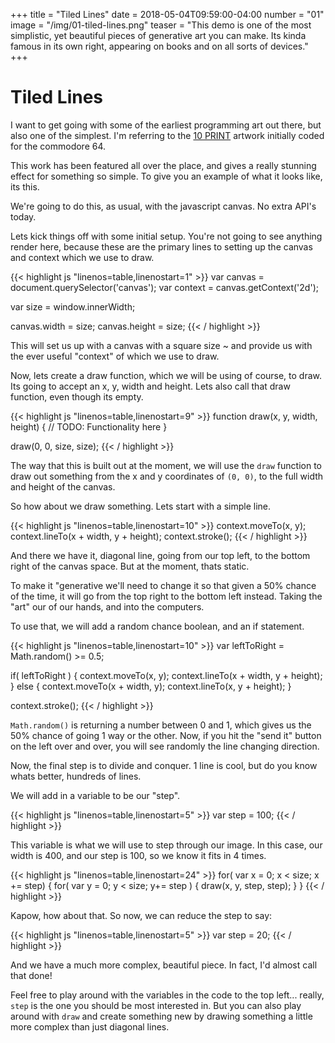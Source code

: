 +++
title = "Tiled Lines"
date = 2018-05-04T09:59:00-04:00
number = "01"
image = "/img/01-tiled-lines.png"
teaser = "This demo is one of the most simplistic, yet beautiful pieces of generative art you can make. Its kinda famous in its own right, appearing on books and on all sorts of devices."
+++

# Tiled Lines

I want to get going with some of the earliest programming art out there, but also one of the simplest. I'm referring to the [10 PRINT](https://www.youtube.com/watch?v=m9joBLOZVEo) artwork initially coded for the commodore 64.

This work has been featured all over the place, and gives a really stunning effect for something so simple. To give you an example of what it looks like, its this.

<!-- ![The demo]({{site.url}}/assets/images/01-tiled-lines.png) -->

We're going to do this, as usual, with the javascript canvas. No extra API's today.

Lets kick things off with some initial setup. You're not going to see anything render here, because these are the primary lines to setting up the canvas and context which we use to draw.

<div id="tmd-1" class="tmd-trigger" data-from="0" data-action="replace" data-to="all">
{{< highlight js "linenos=table,linenostart=1" >}}
var canvas = document.querySelector('canvas');
var context = canvas.getContext('2d');

var size = window.innerWidth;

canvas.width = size;
canvas.height = size;
{{< / highlight >}}
</div>

This will set us up with a canvas with a square size ~ and provide us with the ever useful "context" of which we use to draw.

Now, lets create a draw function, which we will be using of course, to draw. Its going to accept an x, y, width and height. Lets also call that draw function, even though its empty.

<div id="tmd-2" class="tmd-trigger" data-from="9" data-action="inject" data-to="9">
{{< highlight js "linenos=table,linenostart=9" >}}
function draw(x, y, width, height) {
  // TODO: Functionality here
}

draw(0, 0, size, size);
{{< / highlight >}}
</div>


The way that this is built out at the moment, we will use the `draw` function to draw out something from the x and y coordinates of `(0, 0)`, to the full width and height of the canvas.

So how about we draw something. Lets start with a simple line.

<div id="tmd-3" class="tmd-trigger" data-action="replace" data-from="10" data-to="11">  
{{< highlight js "linenos=table,linenostart=10" >}}
context.moveTo(x, y);
context.lineTo(x + width, y + height);   
context.stroke();
{{< / highlight >}}
</div>

And there we have it, diagonal line, going from our top left, to the bottom right of the canvas space. But at the moment, thats static. 

To make it "generative we'll need to change it so that given a 50% chance of the time, it will go from the top right to the bottom left instead. Taking the "art" our of our hands, and into the computers.

To use that, we will add a random chance boolean, and an if statement.

<div id="tmd-4" class="tmd-trigger" data-action="replace" data-from="10" data-to="13">  
{{< highlight js "linenos=table,linenostart=10" >}}
var leftToRight = Math.random() >= 0.5;

if( leftToRight ) {
  context.moveTo(x, y);
  context.lineTo(x + width, y + height);    
} else {
  context.moveTo(x + width, y);
  context.lineTo(x, y + height);
}

context.stroke();
{{< / highlight >}}
</div>

`Math.random()` is returning a number between 0 and 1, which gives us the 50% chance of going 1 way or the other. Now, if you hit the "send it" button on the left over and over, you will see randomly the line changing direction.

Now, the final step is to divide and conquer. 1 line is cool, but do you know whats better, hundreds of lines.

We will add in a variable to be our "step".

<div id="tmd-5" class="tmd-trigger" data-action="inject" data-from="5" data-to="5">  
{{< highlight js "linenos=table,linenostart=5" >}}
var step = 100;
{{< / highlight >}}
</div>

This variable is what we will use to step through our image. In this case, our width is 400, and our step is 100, so we know it fits in 4 times.

<div id="tmd-6" class="tmd-trigger" data-action="replace" data-from="24" data-to="25">  
{{< highlight js "linenos=table,linenostart=24" >}}
for( var x = 0; x < size; x += step) {
  for( var y = 0; y < size; y+= step ) {
    draw(x, y, step, step);    
  }
}
{{< / highlight >}}
</div>

Kapow, how about that. So now, we can reduce the step to say:

<div id="tmd-5" class="tmd-trigger" data-action="replace" data-from="5" data-to="5">  
{{< highlight js "linenos=table,linenostart=5" >}}
var step = 20;
{{< / highlight >}}
</div>

And we have a much more complex, beautiful piece. In fact, I'd almost call that done!

Feel free to play around with the variables in the code to the top left... really, `step` is the one you should be most interested in. But you can also play around with `draw` and create something new by drawing something a little more complex than just diagonal lines.
